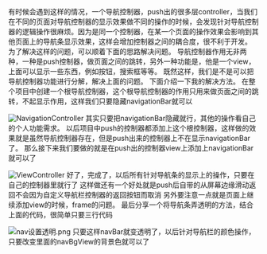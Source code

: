有时候会遇到这样的情况，一个导航控制器，push出的很多层controller，当我们在不同的页面对导航控制器的显示效果做不同的操作的时候，会发现针对导航控制器的逻辑操作很麻烦。因为是同一个控制器，在某一个页面的操作效果会影响到其他页面上的导航条显示效果，这样会增加控制器之间的耦合度，很不利于开发。
为了解决这样的问题，可以顺着下面的思路解决问题。
导航控制器作用无非两种，一种是push控制器，做页面之间的跳转，另外一种功能是，他是一个view，上面可以显示一些东西，例如按钮，搜索框等等。
既然这样，我们是不是可以把导航控制器功能进行分解，解决上面的问题。
下面介绍一下我的解决方法。
在整个项目中创建一个根导航控制器，这个根导航控制器的作用只用来做页面之间的跳转，不起显示作用，这样我们只要隐藏navigationBar就可以

![NavigationController](http://upload-images.jianshu.io/upload_images/2048405-0604f3447b8b6e1c.png?imageMogr2/auto-orient/strip%7CimageView2/2/w/1240)
其实只要把navigationBar隐藏就行，其他的操作看自己的个人功能需求。
以后项目中push的控制器都添加上这个根控制器，这样做的效果就是虽然导航控制器存在，但是push出来的控制器上不在显示navigationBar了。
那么接下来我们要做的就是在push出的控制器view上添加上navigationBar就可以了

![ViewController](http://upload-images.jianshu.io/upload_images/2048405-08d654c66f45d1a8.png?imageMogr2/auto-orient/strip%7CimageView2/2/w/1240)
好了，完成了，以后所有针对导航条的显示上的操作，只要在自己的控制器里就行了
这样做还有一个好处就是push后自带的从屏幕边缘滑动返回不会因为自定义导航栏控制器的返回按钮而取消
另外要注意一点就是页面上继续添加view的时候，frame的问题。
最后分享一个将导航条弄透明的方法，结合上面的代码，很简单只要三行代码

![nav设置透明.png](http://upload-images.jianshu.io/upload_images/2048405-f09bc3b8ad5146a2.png?imageMogr2/auto-orient/strip%7CimageView2/2/w/1240)
只要这样navBar就变透明了，以后针对导航栏的颜色操作，只要改变里面的navBgView的背景色就可以了